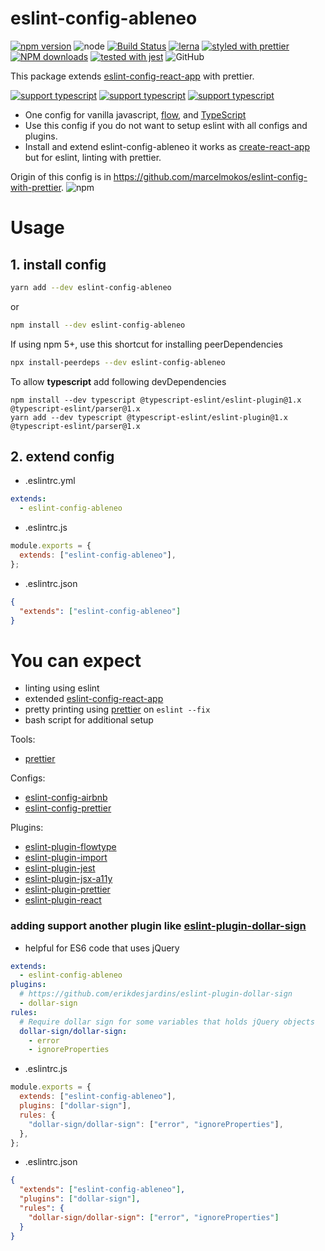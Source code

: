 # eslint-config-ableneo


[![npm version](https://img.shields.io/npm/v/eslint-config-ableneo.svg?style=flat)](https://www.npmjs.com/package/eslint-config-ableneo)
![node](https://img.shields.io/node/v/eslint-config-ableneo.svg)
[![Build Status](https://travis-ci.org/ableneo/tools.svg?branch=master)](https://travis-ci.org/ableneo/tools/packages/eslint-config-ableneo)
[![lerna](https://img.shields.io/badge/maintained%20with-lerna-cc00ff.svg)](https://lernajs.io/)
[![styled with prettier](https://img.shields.io/badge/styled_with-prettier-ff69b4.svg)](https://github.com/prettier/prettier) 
[![NPM downloads](https://img.shields.io/npm/dt/eslint-config-ableneo.svg)](https://www.npmjs.com/package/eslint-config-ableneo)
[![tested with jest](https://img.shields.io/badge/tested_with-jest-99424f.svg)](https://github.com/facebook/jest)
![GitHub](https://img.shields.io/github/license/ableneo/tools.svg)

This package extends [eslint-config-react-app](https://github.com/facebook/create-react-app/blob/master/packages/eslint-config-react-app/index.js) with prettier.

[![support typescript](https://img.shields.io/badge/support-typescript-blue.svg)](https://www.typescriptlang.org/)
[![support typescript](https://img.shields.io/badge/support-flow-yellow.svg)](https://flow.org)
[![support typescript](https://img.shields.io/badge/uses-prettier-ff69b4.svg)](https://flow.org)
- One config for vanilla javascript, [flow](https://flow.org/), and [TypeScript](https://www.typescriptlang.org/)
- Use this config if you do not want to setup eslint with all configs and plugins.
- Install and extend eslint-config-ableneo it works as [create-react-app](https://github.com/facebookincubator/create-react-app) but for eslint, linting with prettier.

Origin of this config is in https://github.com/marcelmokos/eslint-config-with-prettier. 
![npm](https://img.shields.io/npm/dt/eslint-config-with-prettier.svg)

# Usage

## 1. install config

```bash
yarn add --dev eslint-config-ableneo
```

or

```bash
npm install --dev eslint-config-ableneo
```

If using npm 5+, use this shortcut for installing peerDependencies
```bash
npx install-peerdeps --dev eslint-config-ableneo
```

To allow **typescript** add following devDependencies
```
npm install --dev typescript @typescript-eslint/eslint-plugin@1.x @typescript-eslint/parser@1.x
yarn add --dev typescript @typescript-eslint/eslint-plugin@1.x @typescript-eslint/parser@1.x
```

## 2. extend config

- .eslintrc.yml

```yaml
extends:
  - eslint-config-ableneo
```

- .eslintrc.js

```js
module.exports = {
  extends: ["eslint-config-ableneo"],
};
```

- .eslintrc.json

```json
{
  "extends": ["eslint-config-ableneo"]
}
```

# You can expect

- linting using eslint
- extended [eslint-config-react-app](https://github.com/facebook/create-react-app/blob/master/packages/eslint-config-react-app/index.js)
- pretty printing using [prettier](https://www.npmjs.com/package/prettier) on `eslint --fix`
- bash script for additional setup

Tools:

- [prettier](https://www.npmjs.com/package/prettier)

Configs:

- [eslint-config-airbnb](https://www.npmjs.com/package/eslint-config-airbnb)
- [eslint-config-prettier](https://www.npmjs.com/package/eslint-config-prettier)

Plugins:

- [eslint-plugin-flowtype](https://www.npmjs.com/package/eslint-plugin-flowtype)
- [eslint-plugin-import](https://www.npmjs.com/package/eslint-plugin-import)
- [eslint-plugin-jest](https://www.npmjs.com/package/eslint-plugin-jest)
- [eslint-plugin-jsx-a11y](https://www.npmjs.com/package/eslint-plugin-jsx-a11y)
- [eslint-plugin-prettier](https://www.npmjs.com/package/eslint-plugin-prettier)
- [eslint-plugin-react](https://www.npmjs.com/package/eslint-plugin-react)

### adding support another plugin like [eslint-plugin-dollar-sign](https://www.npmjs.com/package/eslint-plugin-dollar-sign)

- helpful for ES6 code that uses jQuery

```yaml
extends:
  - eslint-config-ableneo
plugins:
  # https://github.com/erikdesjardins/eslint-plugin-dollar-sign
  - dollar-sign
rules:
  # Require dollar sign for some variables that holds jQuery objects
  dollar-sign/dollar-sign:
    - error
    - ignoreProperties
```

- .eslintrc.js

```js
module.exports = {
  extends: ["eslint-config-ableneo"],
  plugins: ["dollar-sign"],
  rules: {
    "dollar-sign/dollar-sign": ["error", "ignoreProperties"],
  },
};
```

- .eslintrc.json

```json
{
  "extends": ["eslint-config-ableneo"],
  "plugins": ["dollar-sign"],
  "rules": {
    "dollar-sign/dollar-sign": ["error", "ignoreProperties"]
  }
}
```
